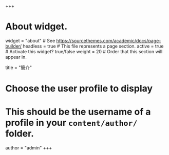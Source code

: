+++
# About widget.
widget = "about"  # See https://sourcethemes.com/academic/docs/page-builder/
headless = true  # This file represents a page section.
active = true  # Activate this widget? true/false
weight = 20  # Order that this section will appear in.

title = "簡介"

# Choose the user profile to display
# This should be the username of a profile in your `content/author/` folder.
author = "admin"
+++
